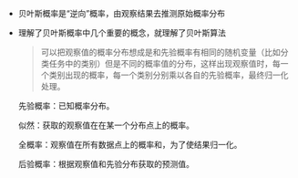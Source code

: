- 贝叶斯概率是“逆向”概率，由观察结果去推测原始概率分布

- 理解了贝叶斯概率中几个重要的概念，就理解了贝叶斯算法

  > 可以把观察值的概率分布想成是和先验概率有相同的随机变量（比如分类任务中的类别）但是不同的概率值的分布，这样出现观察值时，每一个类别出现的概率，每一个类别分别乘以各自的先验概率，最终归一化处理。

  先验概率：已知概率分布。

  似然：获取的观察值在在某一个分布点上的概率。

  全概率：观察值在所有数据点上的概率和，为了使结果归一化。

  后验概率：根据观察值和先验分布获取的预测值。

  ​